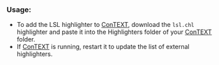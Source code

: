 ### Usage:

* To add the LSL highlighter to [ConTEXT](http://www.contexteditor.org), download the `lsl.chl` highlighter and paste it into the Highlighters folder of your [ConTEXT](http://www.contexteditor.org) folder.
* If [ConTEXT](http://www.contexteditor.org) is running, restart it to update the list of external highlighters.
